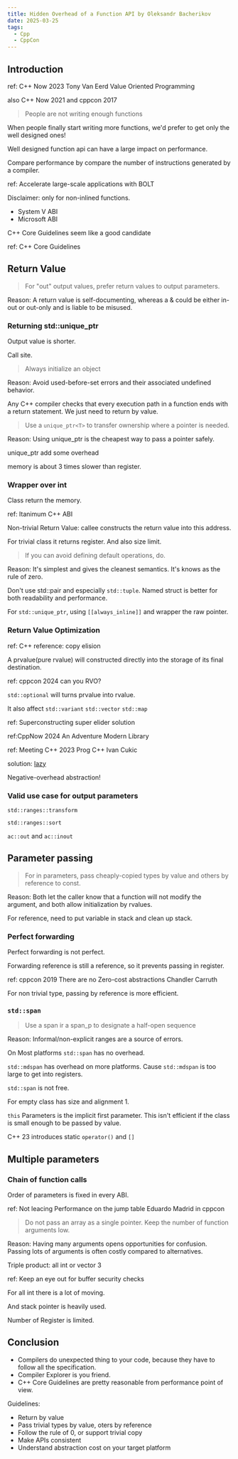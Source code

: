```yaml
---
title: Hidden Overhead of a Function API by Oleksandr Bacherikov
date: 2025-03-25
tags:
  - Cpp
  - CppCon
---
```


## Introduction

ref: C++ Now 2023 Tony Van Eerd Value Oriented Programming

also C++ Now 2021 and cppcon 2017

> People are not writing enough functions

When people finally start writing more functions, we'd prefer to get only the well designed ones!

Well designed function api can have a large impact on performance.

Compare performance by compare the number of instructions generated by a compiler.

ref: Accelerate large-scale applications with BOLT

Disclaimer: only for non-inlined functions.

- System V ABI
- Microsoft ABI

C++ Core Guidelines seem like a good candidate

ref: C++ Core Guidelines

## Return Value

> For "out" output values, prefer return values to output parameters.

Reason: A return value is self-documenting, whereas a & could be either in-out or out-only and is liable to be misused.

### Returning std::unique_ptr

Output value is shorter.

Call site.

> Always initialize an object

Reason: Avoid used-before-set errors and their associated undefined behavior.

Any C++ compiler checks that every execution path in a function ends with a return statement. We just need to return by value.

> Use a `unique_ptr<T>` to transfer ownership where a pointer is needed.

Reason: Using unique_ptr is the cheapest way to pass a pointer safely.

unique_ptr add some overhead

memory is about 3 times slower than register.

### Wrapper over int

Class return the memory.

ref: Itanimum C++ ABI

Non-trivial Return Value: callee constructs the return value into this address.

For trivial class it returns register. And also size limit.

> If you can avoid defining default operations, do.

Reason: It's simplest and gives the cleanest semantics. It's knows as the rule of zero.

Don't use std::pair and especially `std::tuple`. Named struct is better for both readability and performance.

For `std::unique_ptr`, using `[[always_inline]]` and wrapper the raw pointer.

### Return Value Optimization

ref: C++ reference: copy elision

A prvalue(pure rvalue) will constructed directly into the storage of its final destination.

ref: cppcon 2024 can you RVO?

`std::optional` will turns prvalue into rvalue.

It also affect `std::variant` `std::vector` `std::map`

ref: Superconstructing super elider solution

ref:CppNow 2024 An Adventure Modern Library

ref: Meeting C++ 2023 Prog C++ Ivan Cukic

solution: [lazy](https://github.com/AlCash07/ACTL/blob/main/include/actl/functional/lazy.hpp)

Negative-overhead abstraction!

### Valid use case for output parameters

`std::ranges::transform`

`std::ranges::sort`

`ac::out` and `ac::inout`

## Parameter passing

> For in parameters, pass cheaply-copied types by value and others by reference to const.

Reason: Both let the caller know that a function will not modify the argument, and both allow initialization by rvalues.

For reference, need to put variable in stack and clean up stack.

### Perfect forwarding

Perfect forwarding is not perfect.

Forwarding reference is still a reference, so it prevents passing in register.

ref: cppcon 2019 There are no Zero-cost abstractions Chandler Carruth

For non trivial type, passing by reference is more efficient.

### `std::span`

> Use a span<T> ir a span_p<T> to designate a half-open sequence

Reason: Informal/non-explicit ranges are a source of errors.

On Most platforms `std::span` has no overhead.

`std::mdspan` has overhead on more platforms. Cause `std::mdspan` is too large to get into registers.

`std::span` is not free.

For empty class has size and alignment 1.

`this` Parameters is the implicit first parameter. This isn't efficient if the class is small enough to be passed by value.

C++ 23 introduces static `operator()` and `[]`

## Multiple parameters

### Chain of function calls

Order of parameters is fixed in every ABI.

ref: Not leacing Performance on the jump table Eduardo Madrid in cppcon

> Do not pass an array as a single pointer.
> Keep the number of function arguments low.

Reason: Having many arguments opens opportunities for confusion. Passing lots of arguments is often costly compared to alternatives.

Triple product: all int or vector 3

ref: Keep an eye out for buffer security checks

For all int there is a lot of moving.

And stack pointer is heavily used.

Number of Register is limited.

## Conclusion

- Compilers do unexpected thing to your code, because they have to follow all the specification.
- Compiler Explorer is you friend.
- C++ Core Guidelines are pretty reasonable from performance point of view.

Guidelines:

- Return by value
- Pass trivial types by value, oters by reference
- Follow the rule of 0, or support trivial copy
- Make APIs consistent
- Understand abstraction cost on your target platform

